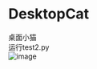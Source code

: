 # DesktopCat
桌面小猫  
运行test2.py  
![image](https://github.com/qwertyinsomnia/DesktopCat/tree/main/Src/CatSpriteWapTail.gif)
